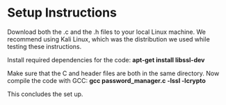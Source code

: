 # Setup Instructions
Download both the .c and the .h files to your local Linux machine. We recommend using Kali Linux, which was the distribution we used while testing these instructions. 

Install required dependencies for the code: 
**apt-get install libssl-dev**

Make sure that the C and header files are both in the same directory. Now compile the code with GCC: 
**gcc password_manager.c -lssl -lcrypto**

This concludes the set up. 
